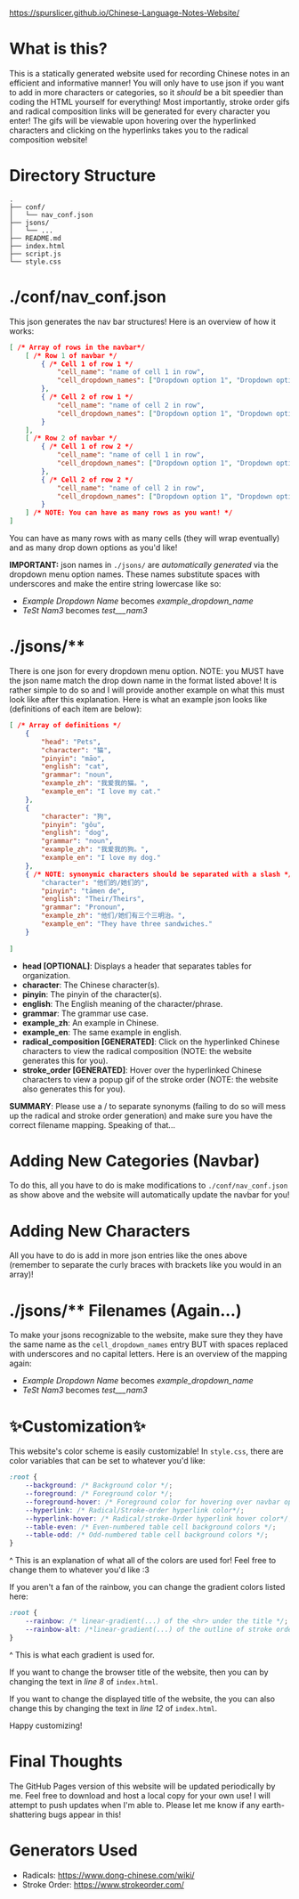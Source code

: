 https://spurslicer.github.io/Chinese-Language-Notes-Website/
# What is this?
This is a statically generated website used for recording Chinese notes in an efficient and informative manner! You will only have to use json if you want to add in more characters or categories, so it *should* be a bit speedier than coding the HTML yourself for everything! Most importantly, stroke order gifs and radical composition links will be generated for every character you enter! The gifs will be viewable upon hovering over the hyperlinked characters and clicking on the hyperlinks takes you to the radical composition website!
# Directory Structure
```
.
├── conf/
│   └── nav_conf.json
├── jsons/
│   └── ...
├── README.md
├── index.html
├── script.js
└── style.css
```

# ./conf/nav_conf.json
This json generates the nav bar structures! Here is an overview of how it works:
```json
[ /* Array of rows in the navbar*/
    [ /* Row 1 of navbar */
        { /* Cell 1 of row 1 */
            "cell_name": "name of cell 1 in row",
            "cell_dropdown_names": ["Dropdown option 1", "Dropdown option 2", "..."]
        },
        { /* Cell 2 of row 1 */
            "cell_name": "name of cell 2 in row",
            "cell_dropdown_names": ["Dropdown option 1", "Dropdown option 2", "..."]
        }
    ],
    [ /* Row 2 of navbar */
        { /* Cell 1 of row 2 */
            "cell_name": "name of cell 1 in row",
            "cell_dropdown_names": ["Dropdown option 1", "Dropdown option 2", "..."]
        },
        { /* Cell 2 of row 2 */
            "cell_name": "name of cell 2 in row",
            "cell_dropdown_names": ["Dropdown option 1", "Dropdown option 2", "..."]
        }
    ] /* NOTE: You can have as many rows as you want! */
]
```
You can have as many rows with as many cells (they will wrap eventually) and as many drop down options as you'd like!

**IMPORTANT:** json names in `./jsons/` are *automatically generated* via the dropdown menu option names. These names substitute spaces with underscores and make the entire string lowercase like so:
- *Example Dropdown Name* becomes *example_dropdown_name*
- *TeSt   Nam3* becomes *test___nam3*
# ./jsons/**
There is one json for every dropdown menu option. NOTE: you MUST have the json name match the drop down name in the format listed above! It is rather simple to do so and I will provide another example on what this must look like after this explanation. Here is what an example json looks like (definitions of each item are below):
```json
[ /* Array of definitions */
    {
        "head": "Pets",
        "character": "猫",
        "pinyin": "māo",
        "english": "cat",
        "grammar": "noun",
        "example_zh": "我爱我的猫。",
        "example_en": "I love my cat."
    },
    {
        "character": "狗",
        "pinyin": "gǒu",
        "english": "dog",
        "grammar": "noun",
        "example_zh": "我爱我的狗。",
        "example_en": "I love my dog."
    },
    { /* NOTE: synonymic characters should be separated with a slash */
        "character": "他们的/她们的",
        "pinyin": "tāmen de",
        "english": "Their/Theirs",
        "grammar": "Pronoun",
        "example_zh": "他们/她们有三个三明治。",
        "example_en": "They have three sandwiches."
    }
    
]
```
- **head [OPTIONAL]**: Displays a header that separates tables for organization.
- **character**: The Chinese character(s).
- **pinyin**: The pinyin of the character(s).
- **english**: The English meaning of the character/phrase.
- **grammar**: The grammar use case.
- **example_zh**: An example in Chinese.
- **example_en**: The same example in english.
- **radical_composition [GENERATED]**: Click on the hyperlinked Chinese characters to view the radical composition (NOTE: the website generates this for you).
- **stroke_order [GENERATED]**: Hover over the hyperlinked Chinese characters to view a popup gif of the stroke order (NOTE: the website also generates this for you).

__SUMMARY__: Please use a / to separate synonyms (failing to do so will mess up the radical and stroke order generation) and make sure you have the correct filename mapping. Speaking of that...

# Adding New Categories (Navbar)
To do this, all you have to do is make modifications to `./conf/nav_conf.json` as show above and the website will automatically update the navbar for you!
# Adding New Characters
All you have to do is add in more json entries like the ones above (remember to separate the curly braces with brackets like you would in an array)!
# ./jsons/** Filenames (Again...)
To make your jsons recognizable to the website, make sure they they have the same name as the `cell_dropdown_names` entry BUT with spaces replaced with underscores and no capital letters. Here is an overview of the mapping again:
- *Example Dropdown Name* becomes *example_dropdown_name*
- *TeSt   Nam3* becomes *test___nam3*
# ✨Customization✨
This website's color scheme is easily customizable! In `style.css`, there are color variables that can be set to whatever you'd like:
```css
:root {
    --background: /* Background color */;
    --foreground: /* Foreground color */;
    --foreground-hover: /* Foreground color for hovering over navbar options */;
    --hyperlink: /* Radical/Stroke-order hyperlink color*/;
    --hyperlink-hover: /* Radical/stroke-Order hyperlink hover color*/;
    --table-even: /* Even-numbered table cell background colors */;
    --table-odd: /* Odd-numbered table cell background colors */;
}
```
^ This is an explanation of what all of the colors are used for! Feel free to change them to whatever you'd like :3

If you aren't a fan of the rainbow, you can change the gradient colors listed here:
```css
:root {
    --rainbow: /* linear-gradient(...) of the <hr> under the title */;
    --rainbow-alt: /*linear-gradient(...) of the outline of stroke order boxes */;
}
```
^ This is what each gradient is used for.

If you want to change the browser title of the website, then you can by changing the text in *line 8* of `index.html`. 

If you want to change the displayed title of the website, the you can also change this by changing the text in *line 12* of `index.html`.

Happy customizing!
# Final Thoughts
The GitHub Pages version of this website will be updated periodically by me. Feel free to download and host a local copy for your own use! I will attempt to push updates when I'm able to. Please let me know if any earth-shattering bugs appear in this!
# Generators Used
- Radicals: https://www.dong-chinese.com/wiki/
- Stroke Order: https://www.strokeorder.com/
